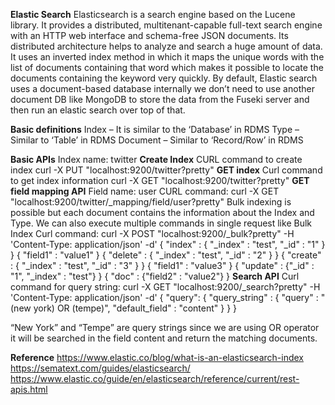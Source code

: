 **Elastic Search**
Elasticsearch is a search engine based on the Lucene library. It provides a distributed, 
multitenant-capable full-text search engine with an HTTP web interface and schema-free JSON documents.
Its distributed architecture helps to analyze and search a huge amount of data. 
It uses an inverted index method in which it maps the unique words with the list of documents 
containing that word which makes it possible to locate the documents containing the keyword very quickly.
By default, Elastic search uses a document-based database internally we don’t need to use another document
 DB like MongoDB to store the data from the Fuseki server and then run an elastic search over top of that.

**Basic definitions**
    Index – It is similar to the ‘Database’ in RDMS
    Type – Similar to ‘Table’ in RDMS
    Document – Similar to ‘Record/Row’ in RDMS
    
**Basic APIs**
   Index name: twitter
   **Create Index**
        CURL command to create index
        curl -X PUT "localhost:9200/twitter?pretty"
   **GET index**
        Curl command to get index information
        curl -X GET "localhost:9200/twitter?pretty"
   **GET field mapping API**
        Field name: user
        CURL command: 
        curl -X GET "localhost:9200/twitter/_mapping/field/user?pretty"
           Bulk indexing is possible but each document contains the information about the Index and Type. 
           We can also execute multiple commands in single request like
        Bulk Index Curl command:
        curl -X POST "localhost:9200/_bulk?pretty" -H 'Content-Type: application/json' -d'
        { "index" : { "_index" : "test", "_id" : "1" } }
        { "field1" : "value1" }
        { "delete" : { "_index" : "test", "_id" : "2" } }
        { "create" : { "_index" : "test", "_id" : "3" } }
        { "field1" : "value3" }
        { "update" : {"_id" : "1", "_index" : "test"} }
        { "doc" : {"field2" : "value2"} }
   **Search API**
        Curl command for query string:
        curl -X GET "localhost:9200/_search?pretty" -H 'Content-Type: application/json' -d'
        {
            "query": {
                "query_string" : {
                    "query" : "(new york) OR (tempe)",
                    "default_field" : "content"
                }
            }
        }
        
“New York” and “Tempe” are query strings since we are using OR operator it will be searched in 
the field content and return the matching documents.

**Reference**
https://www.elastic.co/blog/what-is-an-elasticsearch-index
https://sematext.com/guides/elasticsearch/
https://www.elastic.co/guide/en/elasticsearch/reference/current/rest-apis.html

